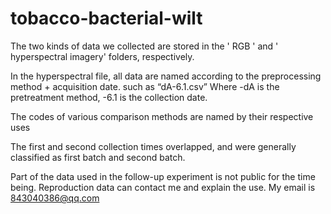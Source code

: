 # tobacco-bacterial-wilt
The two kinds of data we collected are stored in the ' RGB ' and ' hyperspectral imagery' folders, respectively.

In the hyperspectral file, all data are named according to the preprocessing method + acquisition date.
such as “dA-6.1.csv”
Where -dA is the pretreatment method, -6.1 is the collection date.

The codes of various comparison methods are named by their respective uses

The first and second collection times overlapped, and were generally classified as first batch and second batch. 

Part of the data used in the follow-up experiment is not public for the time being. Reproduction data can contact me and explain the use. My email is 843040386@qq.com

